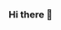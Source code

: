 ### Hi there 👋

<!--
**ThisaruD/ThisaruD** is a ✨ _special_ ✨ repository because its `README.md` (this file) appears on your GitHub profile.

Here are some ideas to get you started:

- 🔭 I’m currently working on assignments
- 🌱 I’m currently learning React, Laravel, React Native, Flutter
- 👯 I’m looking to collaborate on open source
- 🤔 I’m looking for help with 
- 💬 Ask me about anything
- 📫 How to reach me: thisarudil55@gmail.com
- 😄 Pronouns: 
- ⚡ Fun fact: No fun
-->
